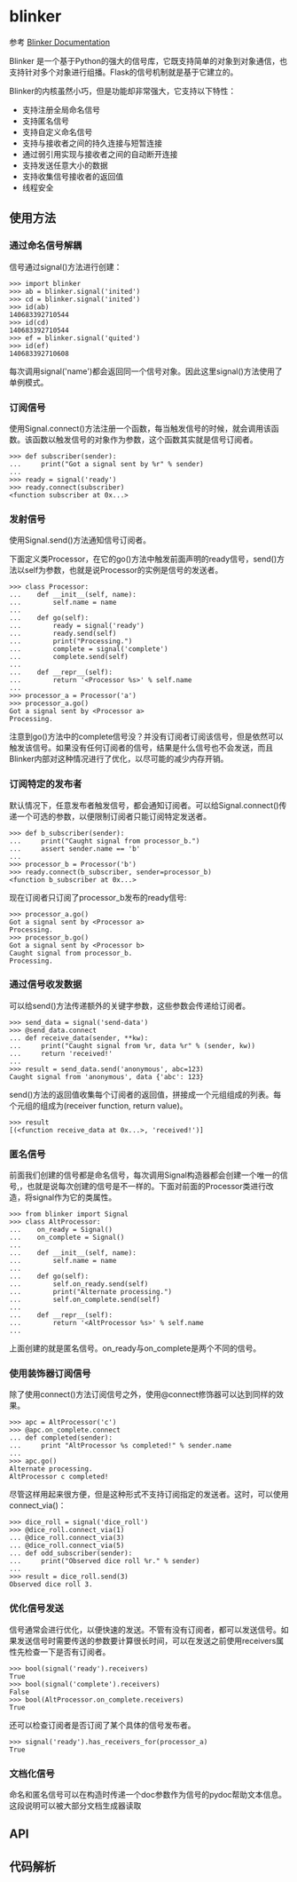 # blinker

参考 [Blinker Documentation](http://pythonhosted.org/blinker/)

Blinker 是一个基于Python的强大的信号库，它既支持简单的对象到对象通信，也支持针对多个对象进行组播。Flask的信号机制就是基于它建立的。

Blinker的内核虽然小巧，但是功能却非常强大，它支持以下特性：

- 支持注册全局命名信号
- 支持匿名信号
- 支持自定义命名信号
- 支持与接收者之间的持久连接与短暂连接
- 通过弱引用实现与接收者之间的自动断开连接
- 支持发送任意大小的数据
- 支持收集信号接收者的返回值
- 线程安全

## 使用方法

### 通过命名信号解耦

信号通过signal()方法进行创建：
```
>>> import blinker
>>> ab = blinker.signal('inited')
>>> cd = blinker.signal('inited')
>>> id(ab)
140683392710544
>>> id(cd)
140683392710544
>>> ef = blinker.signal('quited')
>>> id(ef)
140683392710608
```

每次调用signal('name')都会返回同一个信号对象。因此这里signal()方法使用了单例模式。

### 订阅信号

使用Signal.connect()方法注册一个函数，每当触发信号的时候，就会调用该函数。该函数以触发信号的对象作为参数，这个函数其实就是信号订阅者。
```
>>> def subscriber(sender):
...     print("Got a signal sent by %r" % sender)
...
>>> ready = signal('ready')
>>> ready.connect(subscriber)
<function subscriber at 0x...>
```

### 发射信号

使用Signal.send()方法通知信号订阅者。

下面定义类Processor，在它的go()方法中触发前面声明的ready信号，send()方法以self为参数，也就是说Processor的实例是信号的发送者。
```
>>> class Processor:
...    def __init__(self, name):
...        self.name = name
...
...    def go(self):
...        ready = signal('ready')
...        ready.send(self)
...        print("Processing.")
...        complete = signal('complete')
...        complete.send(self)
...
...    def __repr__(self):
...        return '<Processor %s>' % self.name
...
>>> processor_a = Processor('a')
>>> processor_a.go()
Got a signal sent by <Processor a>
Processing.
```

注意到go()方法中的complete信号没？并没有订阅者订阅该信号，但是依然可以触发该信号。如果没有任何订阅者的信号，结果是什么信号也不会发送，而且Blinker内部对这种情况进行了优化，以尽可能的减少内存开销。

### 订阅特定的发布者

默认情况下，任意发布者触发信号，都会通知订阅者。可以给Signal.connect()传递一个可选的参数，以便限制订阅者只能订阅特定发送者。
```
>>> def b_subscriber(sender):
...     print("Caught signal from processor_b.")
...     assert sender.name == 'b'
...
>>> processor_b = Processor('b')
>>> ready.connect(b_subscriber, sender=processor_b)
<function b_subscriber at 0x...>
```

现在订阅者只订阅了processor_b发布的ready信号:
```
>>> processor_a.go()
Got a signal sent by <Processor a>
Processing.
>>> processor_b.go()
Got a signal sent by <Processor b>
Caught signal from processor_b.
Processing.
```

### 通过信号收发数据

可以给send()方法传递额外的关键字参数，这些参数会传递给订阅者。
```
>>> send_data = signal('send-data')
>>> @send_data.connect
... def receive_data(sender, **kw):
...     print("Caught signal from %r, data %r" % (sender, kw))
...     return 'received!'
...
>>> result = send_data.send('anonymous', abc=123)
Caught signal from 'anonymous', data {'abc': 123}
```

send()方法的返回值收集每个订阅者的返回值，拼接成一个元组组成的列表。每个元组的组成为(receiver function, return value)。
```
>>> result
[(<function receive_data at 0x...>, 'received!')]
```

### 匿名信号

前面我们创建的信号都是命名信号，每次调用Signal构造器都会创建一个唯一的信号,，也就是说每次创建的信号是不一样的。下面对前面的Processor类进行改造，将signal作为它的类属性。
```
>>> from blinker import Signal
>>> class AltProcessor:
...    on_ready = Signal()
...    on_complete = Signal()
...
...    def __init__(self, name):
...        self.name = name
...
...    def go(self):
...        self.on_ready.send(self)
...        print("Alternate processing.")
...        self.on_complete.send(self)
...
...    def __repr__(self):
...        return '<AltProcessor %s>' % self.name
...
```

上面创建的就是匿名信号。on_ready与on_complete是两个不同的信号。

### 使用装饰器订阅信号

除了使用connect()方法订阅信号之外，使用@connect修饰器可以达到同样的效果。
```
>>> apc = AltProcessor('c')
>>> @apc.on_complete.connect
... def completed(sender):
...     print "AltProcessor %s completed!" % sender.name
...
>>> apc.go()
Alternate processing.
AltProcessor c completed!
```

尽管这样用起来很方便，但是这种形式不支持订阅指定的发送者。这时，可以使用connect_via()：
```
>>> dice_roll = signal('dice_roll')
>>> @dice_roll.connect_via(1)
... @dice_roll.connect_via(3)
... @dice_roll.connect_via(5)
... def odd_subscriber(sender):
...     print("Observed dice roll %r." % sender)
...
>>> result = dice_roll.send(3)
Observed dice roll 3.
```

### 优化信号发送

信号通常会进行优化，以便快速的发送。不管有没有订阅者，都可以发送信号。如果发送信号时需要传送的参数要计算很长时间，可以在发送之前使用receivers属性先检查一下是否有订阅者。
```
>>> bool(signal('ready').receivers)
True
>>> bool(signal('complete').receivers)
False
>>> bool(AltProcessor.on_complete.receivers)
True
```

还可以检查订阅者是否订阅了某个具体的信号发布者。
```
>>> signal('ready').has_receivers_for(processor_a)
True
```

### 文档化信号

命名和匿名信号可以在构造时传递一个doc参数作为信号的pydoc帮助文本信息。这段说明可以被大部分文档生成器读取

## API


## 代码解析




